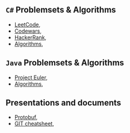 ## ``C#`` Problemsets & Algorithms
- [LeetCode](LeetCodeC%23),
- [Codewars](CodewarsC%23),
- [HackerRank](HackerRankC%23),
- [Algorithms](AlgorithmsC%23),

## ``Java`` Problemsets & Algorithms
- [Project Euler](ProjectEulerJava),
- [Algorithms](AlgorithmsJava),

## Presentations and documents
- [Protobuf](Presentations/Protobuf.pptx),
- [GIT cheatsheet](GitCheatSheet),
